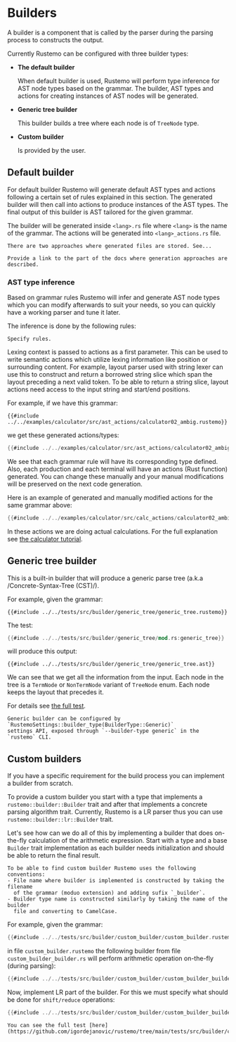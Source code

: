 # Builders

A builder is a component that is called by the parser during the parsing process
to constructs the output.

Currently Rustemo can be configured with three builder types:

- **The default builder**

  When default builder is used, Rustemo will perform type inference for AST node
  types based on the grammar. The builder, AST types and actions for creating
  instances of AST nodes will be generated.
  
- **Generic tree builder**

  This builder builds a tree where each node is of `TreeNode` type.

- **Custom builder**

  Is provided by the user.


## Default builder

For default builder Rustemo will generate default AST types and actions
following a certain set of rules explained in this section. The generated
builder will then call into actions to produce instances of the AST types. The
final output of this builder is AST tailored for the given grammar.

The builder will be generated inside `<lang>.rs` file where `<lang>` is the name
of the grammar. The actions will be generated into `<lang>_actions.rs` file.

```admonish note
There are two approaches where generated files are stored. See... 
```

```admonish todo
Provide a link to the part of the docs where generation approaches are described.
```

### AST type inference

Based on grammar rules Rustemo will infer and generate AST node types which you
can modify afterwards to suit your needs, so you can quickly have a working
parser and tune it later.

The inference is done by the following rules:

```admonish todo
Specify rules.
```

Lexing context is passed to actions as a first parameter. This can be used to
write semantic actions which utilize lexing information like position or
surrounding content. For example, layout parser used with string lexer can use
this to construct and return a borrowed string slice which span the layout
preceding a next valid token. To be able to return a string slice, layout
actions need access to the input string and start/end positions.

For example, if we have this grammar:

```
{{#include ../../examples/calculator/src/ast_actions/calculator02_ambig.rustemo}}
```

we get these generated actions/types:
```rust
{{#include ../../examples/calculator/src/ast_actions/calculator02_ambig_actions.rs}}
```

We see that each grammar rule will have its corresponding type defined. Also,
each production and each terminal will have an actions (Rust function)
generated. You can change these manually and your manual modifications will be
preserved on the next code generation.


Here is an example of generated and manually modified actions for the same grammar above:

```rust
{{#include ../../examples/calculator/src/calc_actions/calculator02_ambig_actions.rs}}
```

In these actions we are doing actual calculations. For the full explanation see
[the calculator tutorial](tutorials/calculator/calculator.md).


## Generic tree builder

This is a built-in builder that will produce a generic parse tree (a.k.a
/Concrete-Syntax-Tree (CST)/).

For example, given the grammar:

```
{{#include ../../tests/src/builder/generic_tree/generic_tree.rustemo}}
```

The test:

```rust
{{#include ../../tests/src/builder/generic_tree/mod.rs:generic_tree}}
```

will produce this output:

```
{{#include ../../tests/src/builder/generic_tree/generic_tree.ast}}
```

We can see that we get all the information from the input. Each node in the tree
is a `TermNode` or `NonTermNode` variant of `TreeNode` enum. Each node keeps the
layout that precedes it.

For details see [the full
test](https://github.com/igordejanovic/rustemo/tree/main/tests/src/builder/generic_tree).

```admonish note
Generic builder can be configured by `RustemoSettings::builder_type(BuilderType::Generic)`
settings API, exposed through `--builder-type generic` in the `rustemo` CLI.
```


## Custom builders

If you have a specific requirement for the build process you can implement a
builder from scratch.

To provide a custom builder you start with a type that implements a
`rustemo::builder::Builder` trait and after that implements a concrete parsing
algorithm trait. Currently, Rustemo is a LR parser thus you can use
`rustemo::builder::lr::Builder` trait.

Let's see how can we do all of this by implementing a builder that does
on-the-fly calculation of the arithmetic expression. Start with a type and a
base `Builder` trait implementation as each builder needs initialization and
should be able to return the final result.

```admonish note
To be able to find custom builder Rustemo uses the following conventions:
- File name where builder is implemented is constructed by taking the filename
  of the grammar (moduo extension) and adding sufix `_builder`.
- Builder type name is constructed similarly by taking the name of the builder
  file and converting to CamelCase.
```

For example, given the grammar:

```rust
{{#include ../../tests/src/builder/custom_builder/custom_builder.rustemo}}

```

in file `custom_builder.rustemo` the following builder from file
`custom_builder_builder.rs` will perform arithmetic operation on-the-fly (during
parsing):

```rust
{{#include ../../tests/src/builder/custom_builder/custom_builder_builder.rs:custom-builder-base}}
```

Now, implement LR part of the builder. For this we must specify what should be
done for `shift/reduce` operations:

```rust
{{#include ../../tests/src/builder/custom_builder/custom_builder_builder.rs:custom-builder-lr}}
```

```admonish tip
You can see the full test [here](https://github.com/igordejanovic/rustemo/tree/main/tests/src/builder/custom_builder).
```


